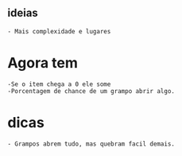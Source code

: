 ## ideias
    - Mais complexidade e lugares
# Agora tem
    -Se o item chega a 0 ele some
    -Porcentagem de chance de um grampo abrir algo.
# dicas
    - Grampos abrem tudo, mas quebram facil demais. 